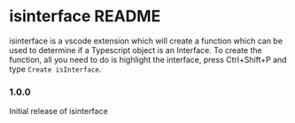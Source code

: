 # isinterface README
isinterface is a vscode extension which will create a function which can be used to determine if a Typescript object is an Interface.
To create the function, all you need to do is highlight the interface, press Ctrl+Shift+P and type `Create isInterface`.

### 1.0.0

Initial release of isinterface
